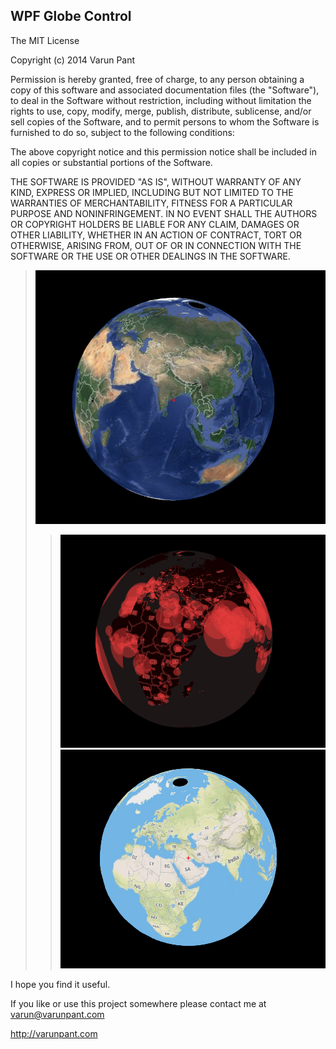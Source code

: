 WPF Globe Control
---------------
The MIT License

Copyright (c) 2014 Varun Pant

Permission is hereby granted, free of charge, to any person obtaining a copy
of this software and associated documentation files (the "Software"), to deal
in the Software without restriction, including without limitation the rights
to use, copy, modify, merge, publish, distribute, sublicense, and/or sell
copies of the Software, and to permit persons to whom the Software is
furnished to do so, subject to the following conditions:

The above copyright notice and this permission notice shall be included in
all copies or substantial portions of the Software.

THE SOFTWARE IS PROVIDED "AS IS", WITHOUT WARRANTY OF ANY KIND, EXPRESS OR
IMPLIED, INCLUDING BUT NOT LIMITED TO THE WARRANTIES OF MERCHANTABILITY,
FITNESS FOR A PARTICULAR PURPOSE AND NONINFRINGEMENT. IN NO EVENT SHALL THE
AUTHORS OR COPYRIGHT HOLDERS BE LIABLE FOR ANY CLAIM, DAMAGES OR OTHER
LIABILITY, WHETHER IN AN ACTION OF CONTRACT, TORT OR OTHERWISE, ARISING FROM,
OUT OF OR IN CONNECTION WITH THE SOFTWARE OR THE USE OR OTHER DEALINGS IN
THE SOFTWARE.

>![Illustration](SS1.png "This image is for Illustration only")
>>![Illustration](SS2.png "This image is for Illustration only")
>>![Illustration](SS3.png "This image is for Illustration only")

I hope you find it useful.

If you like or use this project somewhere please contact me at
varun@varunpant.com

http://varunpant.com

 
